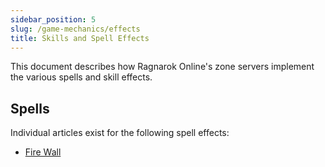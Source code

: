 ```yaml
---
sidebar_position: 5
slug: /game-mechanics/effects
title: Skills and Spell Effects
---
```


This document describes how Ragnarok Online's zone servers implement the various spells and skill effects.

## Spells

Individual articles exist for the following spell effects:

- [Fire Wall](fire-wall)
